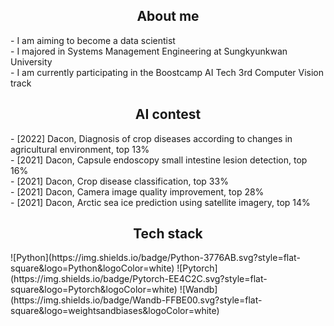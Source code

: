 <div align="center"> <h2> About me </h2> </div>
- I am aiming to become a data scientist <br>
- I majored in Systems Management Engineering at Sungkyunkwan University <br>
- I am currently participating in the Boostcamp AI Tech 3rd Computer Vision track <br>

<div align="center"> <h2> AI contest </h2> </div>
- [2022] Dacon, Diagnosis of crop diseases according to changes in agricultural environment, top 13% <br>
- [2021] Dacon, Capsule endoscopy small intestine lesion detection, top 16% <br>
- [2021] Dacon, Crop disease classification, top 33% <br>
- [2021] Dacon, Camera image quality improvement, top 28% <br>
- [2021] Dacon, Arctic sea ice prediction using satellite imagery, top 14% <br>

<div align="center"> <h2> Tech stack </h2> </div>
![Python](https://img.shields.io/badge/Python-3776AB.svg?style=flat-square&logo=Python&logoColor=white)
![Pytorch](https://img.shields.io/badge/Pytorch-EE4C2C.svg?style=flat-square&logo=Pytorch&logoColor=white)
![Wandb](https://img.shields.io/badge/Wandb-FFBE00.svg?style=flat-square&logo=weightsandbiases&logoColor=white)
